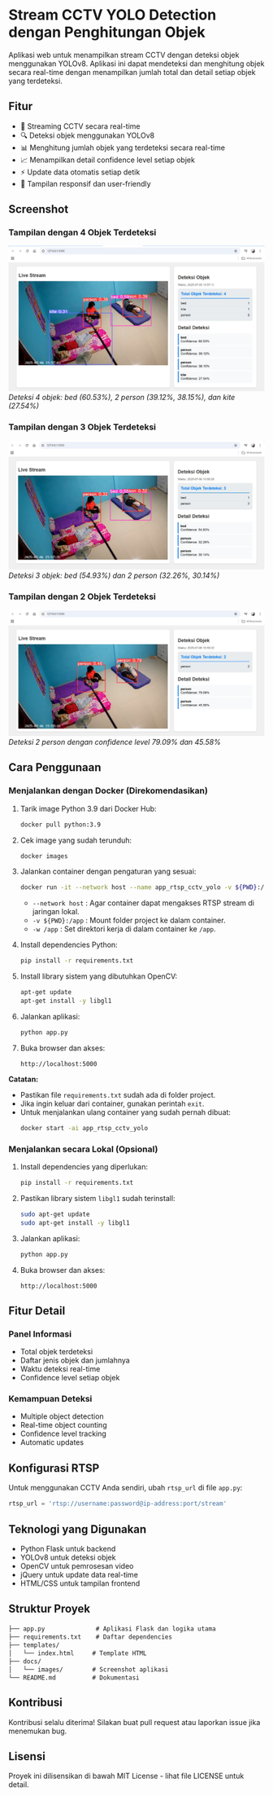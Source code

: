 # Stream CCTV YOLO Detection dengan Penghitungan Objek

Aplikasi web untuk menampilkan stream CCTV dengan deteksi objek menggunakan YOLOv8. Aplikasi ini dapat mendeteksi dan menghitung objek secara real-time dengan menampilkan jumlah total dan detail setiap objek yang terdeteksi.

## Fitur

- 🎥 Streaming CCTV secara real-time
- 🔍 Deteksi objek menggunakan YOLOv8
- 📊 Menghitung jumlah objek yang terdeteksi secara real-time
- 📈 Menampilkan detail confidence level setiap objek
- ⚡ Update data otomatis setiap detik
- 📱 Tampilan responsif dan user-friendly

## Screenshot

### Tampilan dengan 4 Objek Terdeteksi
![Tampilan 4 Objek](docs/images/img%201.jpg)
*Deteksi 4 objek: bed (60.53%), 2 person (39.12%, 38.15%), dan kite (27.54%)*

### Tampilan dengan 3 Objek Terdeteksi
![Tampilan 3 Objek](docs/images/img%202.jpg)
*Deteksi 3 objek: bed (54.93%) dan 2 person (32.26%, 30.14%)*

### Tampilan dengan 2 Objek Terdeteksi
![Tampilan 2 Objek](docs/images/img%203.jpg)
*Deteksi 2 person dengan confidence level 79.09% dan 45.58%*

## Cara Penggunaan

### Menjalankan dengan Docker (Direkomendasikan)

1. Tarik image Python 3.9 dari Docker Hub:
   ```bash
   docker pull python:3.9
   ```

2. Cek image yang sudah terunduh:
   ```bash
   docker images
   ```

3. Jalankan container dengan pengaturan yang sesuai:
   ```bash
   docker run -it --network host --name app_rtsp_cctv_yolo -v ${PWD}:/app -w /app python:3.9 bash
   ```
   - `--network host` : Agar container dapat mengakses RTSP stream di jaringan lokal.
   - `-v ${PWD}:/app` : Mount folder project ke dalam container.
   - `-w /app` : Set direktori kerja di dalam container ke `/app`.

4. Install dependencies Python:
   ```bash
   pip install -r requirements.txt
   ```

5. Install library sistem yang dibutuhkan OpenCV:
   ```bash
   apt-get update
   apt-get install -y libgl1
   ```

6. Jalankan aplikasi:
   ```bash
   python app.py
   ```

7. Buka browser dan akses:
   ```
   http://localhost:5000
   ```

**Catatan:**
- Pastikan file `requirements.txt` sudah ada di folder project.
- Jika ingin keluar dari container, gunakan perintah `exit`.
- Untuk menjalankan ulang container yang sudah pernah dibuat:
  ```bash
  docker start -ai app_rtsp_cctv_yolo
  ```

### Menjalankan secara Lokal (Opsional)

1. Install dependencies yang diperlukan:
   ```bash
   pip install -r requirements.txt
   ```
2. Pastikan library sistem `libgl1` sudah terinstall:
   ```bash
   sudo apt-get update
   sudo apt-get install -y libgl1
   ```
3. Jalankan aplikasi:
   ```bash
   python app.py
   ```
4. Buka browser dan akses:
   ```
   http://localhost:5000
   ```

## Fitur Detail

### Panel Informasi
- Total objek terdeteksi
- Daftar jenis objek dan jumlahnya
- Waktu deteksi real-time
- Confidence level setiap objek

### Kemampuan Deteksi
- Multiple object detection
- Real-time object counting
- Confidence level tracking
- Automatic updates

## Konfigurasi RTSP

Untuk menggunakan CCTV Anda sendiri, ubah `rtsp_url` di file `app.py`:

```python
rtsp_url = 'rtsp://username:password@ip-address:port/stream'
```

## Teknologi yang Digunakan

- Python Flask untuk backend
- YOLOv8 untuk deteksi objek
- OpenCV untuk pemrosesan video
- jQuery untuk update data real-time
- HTML/CSS untuk tampilan frontend

## Struktur Proyek

```
├── app.py              # Aplikasi Flask dan logika utama
├── requirements.txt    # Daftar dependencies
├── templates/         
│   └── index.html     # Template HTML
├── docs/
│   └── images/        # Screenshot aplikasi
└── README.md          # Dokumentasi
```

## Kontribusi

Kontribusi selalu diterima! Silakan buat pull request atau laporkan issue jika menemukan bug.

## Lisensi

Proyek ini dilisensikan di bawah MIT License - lihat file LICENSE untuk detail. 
